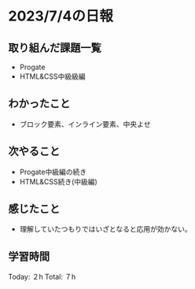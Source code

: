 # 2023/7/4の日報
## 取り組んだ課題一覧
* Progate
 * HTML&CSS中級級編
## わかったこと
 * ブロック要素、インライン要素、中央よせ
## 次やること
* Progate中級編の続き
 * HTML&CSS続き(中級編)
## 感じたこと
* 理解していたつもりではいざとなると応用が効かない。
## 学習時間
Today: ２h
Total: ７h
